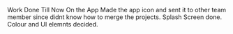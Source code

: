 Work Done Till Now On the App
Made the app icon and sent it to other team member since didnt know how to merge the projects.
Splash Screen done.
Colour and UI elemnts decided.
